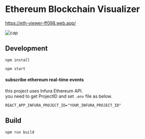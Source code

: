 # Ethereum Blockchain Visualizer

https://eth-viewer-ff098.web.app/

![cap](https://user-images.githubusercontent.com/3281804/124370766-cfe4c600-dcb5-11eb-9a59-d72e0961f735.png)

## Development

```
npm install

npm start
```

#### subscribe ethereum real-time events

this project uses Infura Ethereum API.  
you need to get ProjectID and set `.env` file as below.

```
REACT_APP_INFURA_PROJECT_ID="YOUR_INFURA_PROJECT_ID"
```

## Build

```
npm run build
```
